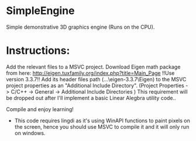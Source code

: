 # SimpleEngine
Simple demonstrative 3D graphics engine (Runs on the CPU).

# Instructions:
Add the relevant files to a MSVC project.
Download Eigen math package from here: http://eigen.tuxfamily.org/index.php?title=Main_Page
!!Use version 3.3.7!!
Add its header files path (...\eigen-3.3.7\Eigen\) to the MSVC project properties as an "Additional Include Directory".
(Project Properties -> C/C++ -> General -> Additional Include Directories <Eigen header file path goes here>)
This requirement will be dropped out after I'll implement a basic Linear Alegbra utility code..

Compile and enjoy learning!
* This code requires lingdi as it's using WinAPI functions to paint pixels on the screen, hence you should use MSVC to
 compile it and it will only run on windows. 
